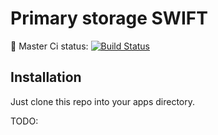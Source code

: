 # Primary storage SWIFT
:construction: Master Ci status: [![Build Status](https://magnum.travis-ci.com/owncloud/files_primary_swift.svg?token=q8ZoWBCat8DFpZ2ALfXP&branch=master)](https://magnum.travis-ci.com/owncloud/files_primary_swift)

## Installation
Just clone this repo into your apps directory.

TODO: 